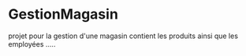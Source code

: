 # GestionMagasin
projet pour la gestion d'une magasin contient les produits ainsi que les employées  .....
